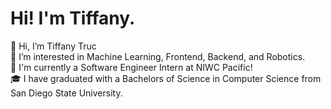 # Hi! I'm Tiffany.


👋 Hi, I’m Tiffany Truc  
👀 I’m interested in Machine Learning, Frontend, Backend, and Robotics.  
🌱 I'm currently a Software Engineer Intern at NIWC Pacific!  
🎓 I have graduated with a Bachelors of Science in Computer Science from San Diego State University.  

<!---
teetruc/teetruc is a ✨ special ✨ repository because its `README.md` (this file) appears on your GitHub profile.
You can click the Preview link to take a look at your changes.
--->

